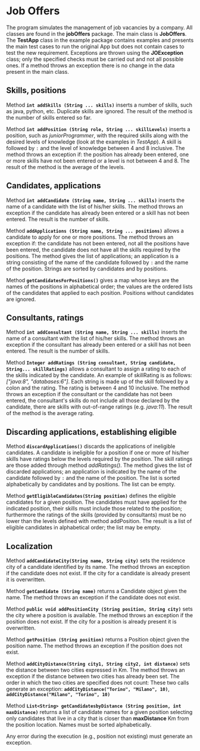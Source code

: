 # Job Offers

The program simulates the management of job vacancies by a company.
All classes are found in the **jobOffers** package.
The main class is **JobOffers**.
The **TestApp** class in the example package contains examples and presents the main test cases to run the original App but does not contain cases to test the new requirement.
Exceptions are thrown using the **JOException** class;
only the specified checks must be carried out and not all possible ones.
If a method throws an exception there is no change in the data present in the main class.

## Skills, positions

Method **`int addSkills (String ... skills)`** inserts a number of skills, such as java, python, etc.
Duplicate skills are ignored. The result of the method is the number of skills entered so far.

Method **`int addPosition (String role, String ... skillLevels)`** inserts a position,
such as *juniorProgrammer*, with the required skills along with the desired levels of knowledge
(look at the examples in *TestApp*).
A skill is followed by `:` and the level of knowledge between 4 and 8 inclusive.
The method throws an exception if: the position has already been entered,
one or more skills have not been entered or a level is not between 4 and 8.
The result of the method is the average of the levels.

## Candidates, applications

Method **`int addCandidate (String name, String ... skills)`** inserts the name of a candidate with the list of
his/her skills. The method throws an exception if the candidate has already been entered or a skill has not
been entered. The result is the number of skills.

Method **`addApplications (String name, String ... positions)`** allows a candidate to apply for one or
more positions. The method throws an exception if: the candidate has not been entered, not all the positions
have been entered, the candidate does not have all the skills required by the positions.
The method gives the list of applications; an application is a string consisting of the name of the
candidate followed by `:` and the name of the position. Strings are sorted by candidates and by positions.

Method **`getCandidatesForPositions()`** gives a map whose keys are the names of the positions in
alphabetical order; the values are the ordered lists of the candidates that applied to each position.
Positions without candidates are ignored.

## Consultants, ratings

Method **`int addConsultant (String name, String ... skills)`** inserts the name of a consultant with the list
of his/her skills. The method throws an exception if the consultant has already been entered or a skill has not
been entered. The result is the number of skills.

Method **`Integer addRatings (String consultant, String candidate, String... skillRatings)`** allows a
consultant to assign a rating to each of the skills indicated by the candidate.
An example of skillRating is as follows: *["java:8", "databases:6"]*.
Each string is made up of the skill followed by a colon and the rating. The rating is between 4 and 10 inclusive.
The method throws an exception if the consultant or the candidate has not been entered, the consultant's skills
do not include all those declared by the candidate, there are skills with out-of-range ratings (e.g. *java:11*).
The result of the method is the average rating.

## Discarding applications, establishing eligible

Method **`discardApplications()`** discards the applications of ineligible candidates.
A candidate is ineligible for a position if one or more of his/her skills have ratings below the levels
required by the position. The skill ratings are those added through method *addRatings()*.
The method gives the list of discarded applications; an application is indicated by
the name of the candidate followed by `:` and the name of the position.
The list is sorted alphabetically by candidates and by positions. The list can be empty.

Method **`getEligibleCandidates(String position)`** defines the eligible candidates for a given position.
The candidates must have applied for the indicated position, their skills must include those related to
the position; furthermore the ratings of the skills (provided by consultants) must be no lower than the
levels defined with method addPosition. The result is a list of eligible candidates in alphabetical order;
the list may be empty.

## Localization

Method **`addCandidateCity(String name, String city)`** sets the residence city of a candidate identified by its name.
The method throws an exception if the candidate does not exist. If the city for a candidate is already present it is overwritten.

Method **`getCandidate (String name)`** returns a Candidate object given the name.
The method throws an exception if the candidate does not exist.

Method **`public void addPositionCity (String position, String city)`** sets the city where a position is available.
The method throws an exception if the position does not exist. If the city for a position is already present it is overwritten.

Method **`getPosition (String position)`** returns a Position object given the position name.
The method throws an exception if the position does not exist.

Method **`addCityDistance(String city1, String city2, int distance)`** sets the distance between two cities expressed in Km.
The method throws an exception if the distance between two cities has already been set. The order in which the two cities are specified does not count:
These two calls generate an exception: **`addCityDistance("Torino", "Milano", 10)`**, **`addCityDistance("Milano", "Torino", 10)`**

Method **`List<String> getCandidatesbyDistance (String position, int maxDistance)`** returns a list of candidate names for a given position selecting only candidates that live
in a city that is closer than **maxDistance** Km from the position location. Names must be sorted alphabetically.

Any error during the execution (e.g., position not existing) must generate an exception.
